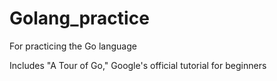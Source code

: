 # Golang_practice

For practicing the Go language

Includes "A Tour of Go," Google's official tutorial for beginners

